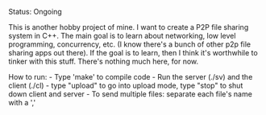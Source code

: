 Status: Ongoing

This is another hobby project of mine. 
I want to create a P2P file sharing system in C++. 
The main goal is to learn about networking, low level programming, concurrency, etc. (I know there's a bunch of other p2p file sharing apps out there). 
If the goal is to learn, then I think it's worthwhile to tinker with this stuff. 
There's nothing much here, for now.

How to run:
    - Type 'make' to compile code 
    - Run the server (./sv) and the client (./cl) 
    - type "upload" to go into upload mode, type "stop" to shut down client and server 
    - To send multiple files: separate each file's name with a ','

